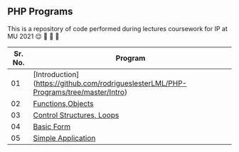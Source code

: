 ## PHP Programs

This is a repository of code performed during lectures  coursework for IP at MU 2021 :relieved: :purple_heart: :purple_heart: :purple_heart:

Sr. No.  | Program 
------------ | -------------
01 | [Introduction] (<https://github.com/rodrigueslesterLML/PHP-Programs/tree/master/Intro>)
02 | [Functions,Objects](https://github.com/rodrigueslesterLML/PHP-Programs/tree/master/Functions_objects)
03 | [Control Structures, Loops](https://github.com/rodrigueslesterLML/PHP-Programs/tree/master/Con_Struct_Loop)
04 | [Basic Form](https://github.com/rodrigueslesterLML/PHP-Programs/tree/master/forms)
05 |[Simple Application](https://github.com/rodrigueslesterLML/PHP-Programs/tree/master/app)
